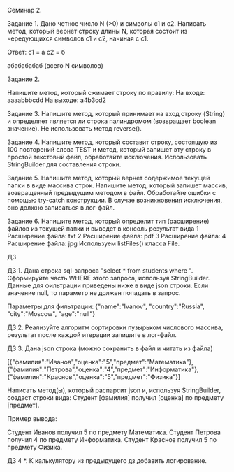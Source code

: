 Семинар 2.

Задание 1.
Дано четное число N (>0) и символы c1 и c2. Написать метод, который вернет строку длины N, которая состоит из чередующихся символов c1 и c2, начиная с c1.


Ответ:
с1 = а
с2 = б

абабабабаб (всего N символов)


Задание 2.

Напишите метод, который сжимает строку по правилу:
На входе: aaaabbbcdd
На выходе: a4b3cd2


Задание 3.
Напишите метод, который принимает на вход строку (String) и определяет является ли строка палиндромом (возвращает boolean значение).
Не использовать метод reverse().


Задание 4.
Напишите метод, который составит строку, состоящую из 100 повторений слова TEST и метод, который запишет эту строку в простой текстовый файл, обработайте исключения.
Использовать StringBuilder для составления строки.


Задание 5.
Напишите метод, который вернет содержимое текущей папки в виде массива строк.
Напишите метод, который запишет массив, возвращенный предыдущим методом в файл.
Обработайте ошибки с помощью try-catch конструкции. В случае возникновения исключения, оно должно записаться в лог-файл.


Задание 6.
Напишите метод, который определит тип (расширение) файлов из текущей папки и выведет в консоль результат вида
1 Расширение файла: txt
2 Расширение файла: pdf
3 Расширение файла:
4 Расширение файла: jpg
Используем listFiles() класса File.


ДЗ

ДЗ 1.
Дана строка sql-запроса "select * from students where ".
Сформируйте часть WHERE этого запроса, используя StringBuilder.
Данные для фильтрации приведены ниже в виде json строки.
Если значение null, то параметр не должен попадать в запрос.

Параметры для фильтрации: {"name":"Ivanov", "country":"Russia", "city":"Moscow", "age":"null"}

ДЗ 2.
Реализуйте алгоритм сортировки пузырьком числового массива, результат после каждой итерации запишите в лог-файл.


ДЗ 3. Дана json строка (можно сохранить в файл и читать из файла)

[{"фамилия":"Иванов","оценка":"5","предмет":"Математика"},{"фамилия":"Петрова","оценка":"4","предмет":"Информатика"},{"фамилия":"Краснов","оценка":"5","предмет":"Физика"}]

Написать метод(ы), который распарсит json и, используя StringBuilder, создаст строки вида:
Студент [фамилия] получил [оценка] по предмету [предмет].

Пример вывода:

Студент Иванов получил 5 по предмету Математика.
Студент Петрова получил 4 по предмету Информатика.
Студент Краснов получил 5 по предмету Физика.


ДЗ 4 *.
К калькулятору из предыдущего дз добавить логирование.